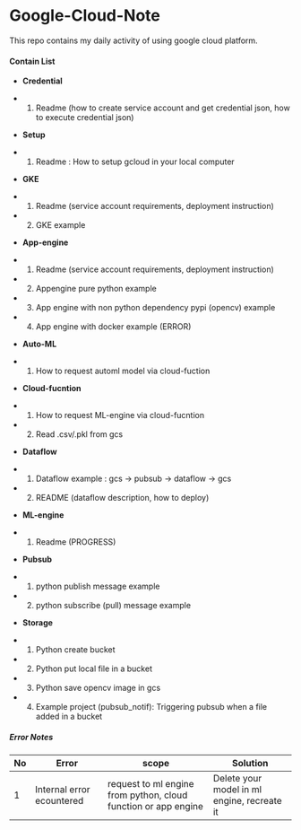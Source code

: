 # Google-Cloud-Note

This repo contains my daily activity of using google cloud platform.

#### Contain List
- **Credential**
- 1. Readme (how to create service account and get credential json, how to execute credential json)

- **Setup**
- 1. Readme : How to setup gcloud in your local computer

- **GKE**
- 1. Readme (service account requirements, deployment instruction)
- 2. GKE example

- **App-engine**
- 1. Readme (service account requirements, deployment instruction)
- 2. Appengine pure python example
- 3. App engine with non python dependency pypi (opencv) example 
- 4. App engine with docker example (ERROR)

- **Auto-ML**
- 1. How to request automl model via cloud-fuction

- **Cloud-fucntion**
- 1. How to request ML-engine via cloud-fucntion
- 2. Read .csv/.pkl from gcs

- **Dataflow**
- 1. Dataflow example : gcs -> pubsub -> dataflow -> gcs
- 2. README (dataflow description, how to deploy)

- **ML-engine**
- 1. Readme (PROGRESS)

- **Pubsub**
- 1. python publish message example
- 2. python subscribe (pull) message example

- **Storage**
- 1. Python create bucket
- 2. Python put local file in a bucket
- 3. Python save opencv image in gcs
- 4. Example project (pubsub_notif): Triggering pubsub when a file added in a bucket



##### Error Notes
| No  |              Error                            |                       scope                                      |                 Solution                     |
| --- | --------------------------------------------- | ---------------------------------------------------------------- |--------------------------------------------- |
| 1   | Internal error ecountered                     |   request to ml engine from python, cloud function or app engine | Delete your model in ml engine, recreate it  |

